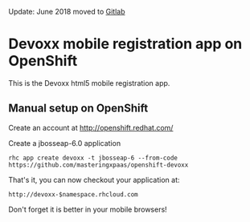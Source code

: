 Update: June 2018 moved to [Gitlab](https://gitlab.com/masteringxpaas)


Devoxx mobile registration app on OpenShift
===========================================

This is the Devoxx html5 mobile registration app.


Manual setup on OpenShift
-------------------------

Create an account at http://openshift.redhat.com/

Create a jbosseap-6.0 application

    rhc app create devoxx -t jbosseap-6 --from-code https://github.com/masteringxpaas/openshift-devoxx
    
That's it, you can now checkout your application at:

    http://devoxx-$namespace.rhcloud.com

Don't forget it is better in your mobile browsers!

